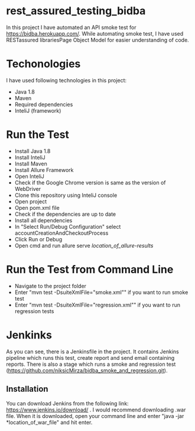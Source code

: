 # rest_assured_testing_bidba
In this project I have automated an API smoke test for https://bidba.herokuapp.com/. While automating smoke test, I have used RESTassured librariesPage Object Model for easier understanding of code.    

# Techonologies 

I have used following technologies in this project:
- Java 1.8
- Maven
- Required dependencies
- InteliJ (framework)


# Run the Test

- Install Java 1.8
- Install InteliJ
- Install Maven
- Install Allure Framework
- Open InteliJ 
- Check if the Google Chrome version is same as the version of WebDriver
- Clone this repository using InteliJ console
- Open project
- Open pom.xml file
- Check if the dependencies are up to date
- Install all dependencies
- In "Select Run/Debug Configuration" select accountCreationAndCheckoutProcess
- Click Run or Debug
- Open cmd and run allure serve *location_of_allure-results*

# Run the Test from Command Line

- Navigate to the project folder
- Enter "mvn test -DsuiteXmlFile="smoke.xml"" if you want to run smoke test
- Enter "mvn test -DsuiteXmlFile="regression.xml"" if you want to run regression tests

# Jenkinks
As you can see, there is a Jenkinsfile in the project. It contains Jenkins pipeline which runs this test, create report and send email containing reports. 
There is also a stage which runs a smoke and regression test (https://github.com/niksicMirza/bidba_smoke_and_regression.git).

## Installation
You can download Jenkins from the following link: https://www.jenkins.io/download/ . I would recommend downloading .war file. When it is downloaded, open your command line and
enter "java -jar *location_of_war_file" and hit enter.

